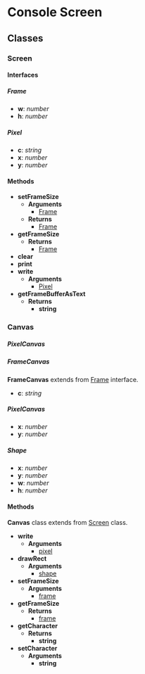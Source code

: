 # Console Screen

## Classes

### Screen

#### Interfaces

##### Frame

-   **w**: _number_
-   **h**: _number_

##### Pixel

-   **c**: _string_
-   **x**: _number_
-   **y**: _number_

#### Methods

-   **setFrameSize**
    -   **Arguments**
        -   [Frame](#Frame)
    -   **Returns**
        -   [Frame](#frame)
-   **getFrameSize**
    -   **Returns**
        -   [Frame](#frame)
-   **clear**
-   **print**
-   **write**
    -   **Arguments**
        -   [Pixel](#pixel)
-   **getFrameBufferAsText**
    -   **Returns**
        -   **string**

### Canvas

##### PixelCanvas

##### FrameCanvas

**FrameCanvas** extends from [Frame](#frame) interface.

-   **c**: _string_

##### PixelCanvas

-   **x**: _number_
-   **y**: _number_

##### Shape

-   **x**: _number_
-   **y**: _number_
-   **w**: _number_
-   **h**: _number_

#### Methods

**Canvas** class extends from [Screen](#screen) class.

-   **write**
    -   **Arguments**
        -   [pixel](#pixelcanvas)
-   **drawRect**
    -   **Arguments**
        -   [shape](#Shape)
-   **setFrameSize**
    -   **Arguments**
        -   [frame](#frame)
-   **getFrameSize**
    -   **Returns**
        -   [frame](#frame)
-   **getCharacter**
    -   **Returns**
        -   **string**
-   **setCharacter**
    -   **Arguments**
        -   **string**
